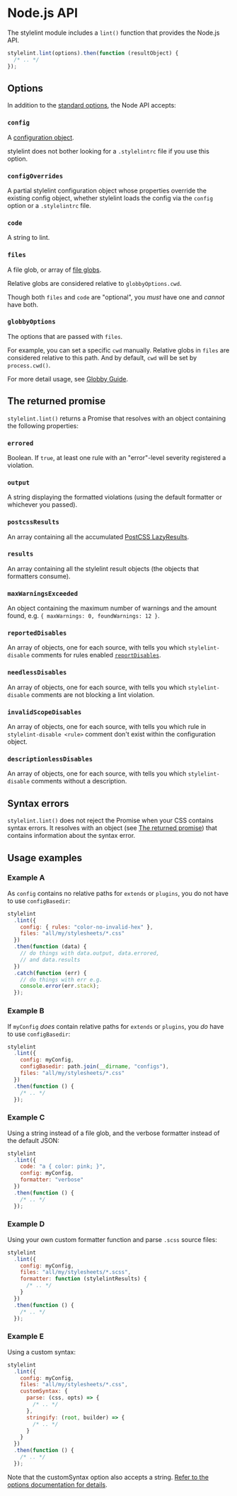 # Node.js API

The stylelint module includes a `lint()` function that provides the Node.js API.

```js
stylelint.lint(options).then(function (resultObject) {
  /* .. */
});
```

## Options

In addition to the [standard options](options.md), the Node API accepts:

### `config`

A [configuration object](../configure.md).

stylelint does not bother looking for a `.stylelintrc` file if you use this option.

### `configOverrides`

A partial stylelint configuration object whose properties override the existing config object, whether stylelint loads the config via the `config` option or a `.stylelintrc` file.

### `code`

A string to lint.

### `files`

A file glob, or array of [file globs](https://github.com/sindresorhus/globby).

Relative globs are considered relative to `globbyOptions.cwd`.

Though both `files` and `code` are "optional", you _must_ have one and _cannot_ have both.

### `globbyOptions`

The options that are passed with `files`.

For example, you can set a specific `cwd` manually. Relative globs in `files` are considered relative to this path. And by default, `cwd` will be set by `process.cwd()`.

For more detail usage, see [Globby Guide](https://github.com/sindresorhus/globby#options).

## The returned promise

`stylelint.lint()` returns a Promise that resolves with an object containing the following properties:

### `errored`

Boolean. If `true`, at least one rule with an "error"-level severity registered a violation.

### `output`

A string displaying the formatted violations (using the default formatter or whichever you passed).

### `postcssResults`

An array containing all the accumulated [PostCSS LazyResults](https://api.postcss.org/LazyResult.html).

### `results`

An array containing all the stylelint result objects (the objects that formatters consume).

### `maxWarningsExceeded`

An object containing the maximum number of warnings and the amount found, e.g. `{ maxWarnings: 0, foundWarnings: 12 }`.

### `reportedDisables`

An array of objects, one for each source, with tells you which `stylelint-disable` comments for rules enabled [`reportDisables`](../configure.md#reportdisables).

### `needlessDisables`

An array of objects, one for each source, with tells you which `stylelint-disable` comments are not blocking a lint violation.

### `invalidScopeDisables`

An array of objects, one for each source, with tells you which rule in `stylelint-disable <rule>` comment don't exist within the configuration object.

### `descriptionlessDisables`

An array of objects, one for each source, with tells you which `stylelint-disable` comments without a description.

## Syntax errors

`stylelint.lint()` does not reject the Promise when your CSS contains syntax errors.
It resolves with an object (see [The returned promise](#the-returned-promise)) that contains information about the syntax error.

## Usage examples

### Example A

As `config` contains no relative paths for `extends` or `plugins`, you do not have to use `configBasedir`:

```js
stylelint
  .lint({
    config: { rules: "color-no-invalid-hex" },
    files: "all/my/stylesheets/*.css"
  })
  .then(function (data) {
    // do things with data.output, data.errored,
    // and data.results
  })
  .catch(function (err) {
    // do things with err e.g.
    console.error(err.stack);
  });
```

### Example B

If `myConfig` _does_ contain relative paths for `extends` or `plugins`, you _do_ have to use `configBasedir`:

```js
stylelint
  .lint({
    config: myConfig,
    configBasedir: path.join(__dirname, "configs"),
    files: "all/my/stylesheets/*.css"
  })
  .then(function () {
    /* .. */
  });
```

### Example C

Using a string instead of a file glob, and the verbose formatter instead of the default JSON:

```js
stylelint
  .lint({
    code: "a { color: pink; }",
    config: myConfig,
    formatter: "verbose"
  })
  .then(function () {
    /* .. */
  });
```

### Example D

Using your own custom formatter function and parse `.scss` source files:

```js
stylelint
  .lint({
    config: myConfig,
    files: "all/my/stylesheets/*.scss",
    formatter: function (stylelintResults) {
      /* .. */
    }
  })
  .then(function () {
    /* .. */
  });
```

### Example E

Using a custom syntax:

```js
stylelint
  .lint({
    config: myConfig,
    files: "all/my/stylesheets/*.css",
    customSyntax: {
      parse: (css, opts) => {
        /* .. */
      },
      stringify: (root, builder) => {
        /* .. */
      }
    }
  })
  .then(function () {
    /* .. */
  });
```

Note that the customSyntax option also accepts a string. [Refer to the options documentation for details](./options.md).
